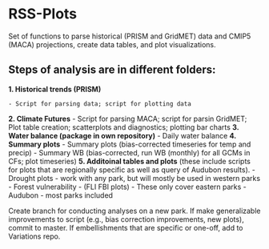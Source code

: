 # RSS-Plots
Set of functions to parse historical (PRISM and GridMET) data and CMIP5 (MACA) projections, create data tables, and plot visualizations.

## Steps of analysis are in different folders:
**1. Historical trends (PRISM)**

    - Script for parsing data; script for plotting data
    
**2. Climate Futures**
    - Script for parsing MACA; script for parsin GridMET; Plot table creation; scatterplots and diagnostics; plotting bar charts
**3. Water balance (package in own repository)**
    - Daily water balance
**4. Summary plots**
    - Summary plots (bias-corrected timeseries for temp and precip)
    - Summary WB (bias-corrected, run WB (monthly) for all GCMs in CFs; plot timeseries)
**5. Additoinal tables and plots** (these include scripts for plots that are regionally specific as well as query of Audubon results).
    - Drought plots - work with any park, but will mostly be used in western parks
    - Forest vulnerability - (FLI FBI plots) - These only cover eastern parks
    - Audubon - most parks included

Create branch for conducting analyses on a new park. If make generalizable improvements to script (e.g., bias correction improvements, new plots), commit to master. If embellishments that are specific or one-off, add to Variations repo. 
